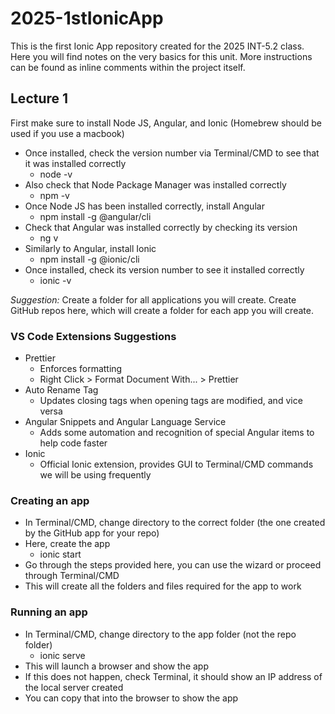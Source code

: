 # 2025-1stIonicApp
This is the first Ionic App repository created for the 2025 INT-5.2 class. 
Here you will find notes on the very basics for this unit. More instructions can be found as inline comments within the project itself. 

## Lecture 1 
First make sure to install Node JS, Angular, and Ionic (Homebrew should be used if you use a macbook)

- Once installed, check the version number via Terminal/CMD to see that it was installed correctly
    - node -v
- Also check that Node Package Manager was installed correctly 
    - npm -v
- Once Node JS has been installed correctly, install Angular
    - npm install -g @angular/cli
- Check that Angular was installed correctly by checking its version 
    - ng v
- Similarly to Angular, install Ionic
    - npm install -g @ionic/cli
- Once installed, check its version number to see it installed correctly
    - ionic -v

*Suggestion:* Create a folder for all applications you will create. Create GitHub repos here, which will create a folder for each app you will create. 

### VS Code Extensions Suggestions
- Prettier
    - Enforces formatting
    - Right Click > Format Document With... > Prettier
- Auto Rename Tag
    - Updates closing tags when opening tags are modified, and vice versa
- Angular Snippets and Angular Language Service
    - Adds some automation and recognition of special Angular items to help code faster
- Ionic 
    - Official Ionic extension, provides GUI to Terminal/CMD commands we will be using frequently

### Creating an app
- In Terminal/CMD, change directory to the correct folder (the one created by the GitHub app for your repo)
- Here, create the app
    - ionic start
- Go through the steps provided here, you can use the wizard or proceed through Terminal/CMD
- This will create all the folders and files required for the app to work 

### Running an app
- In Terminal/CMD, change directory to the app folder (not the repo folder)
    - ionic serve
- This will launch a browser and show the app
- If this does not happen, check Terminal, it should show an IP address of the local server created
- You can copy that into the browser to show the app 

